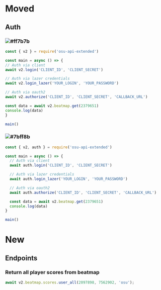 # Moved
## Auth
### ![#ff7b7b](https://via.placeholder.com/15/ff7b7b/000000?text=+)
```js
const { v2 } = require('osu-api-extended')

const main = async () => {
// Auth via client
await v2.login('CLIENT_ID', 'CLIENT_SECRET')

// Auth via lazer credentials
await v2.login_lazer('YOUR_LOGIN', 'YOUR_PASSWORD')

// Auth via oauth2
await v2.authorize('CLIENT_ID', 'CLIENT_SECRET', 'CALLBACK_URL')

const data = await v2.beatmap.get(2379651)
console.log(data)
}

main()
```
### ![#7bff8b](https://via.placeholder.com/15/7bff8b/000000?text=+)
```js
const { v2, auth } = require('osu-api-extended')

const main = async () => {
  // Auth via client
  await auth.login('CLIENT_ID', 'CLIENT_SECRET')

  // Auth via lazer credentials
  await auth.login_lazer('YOUR_LOGIN', 'YOUR_PASSWORD')

  // Auth via oauth2
  await auth.authorize('CLIENT_ID', 'CLIENT_SECRET', 'CALLBACK_URL')

  const data = await v2.beatmap.get(2379651)
  console.log(data)
}

main()
```
# New 
## Endpoints

### Return all player scores from beatmap
```js
await v2.beatmap.scores.user_all(2097898, 7562902, 'osu');
```